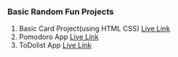 ### Basic Random Fun Projects 

1) Basic Card Project(using HTML CSS) [Live Link](https://basic-project-seven.vercel.app/)
2) Pomodoro App [Live Link](https://anubhav-pomodoroapp.netlify.app/)
3) ToDolist App [Live Link](https://todolist-takingapp.netlify.app/)

